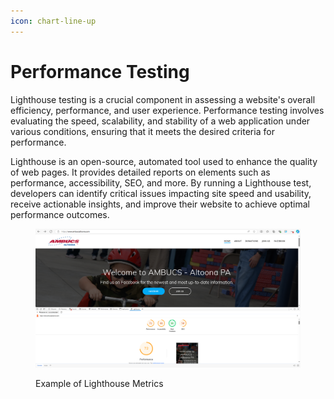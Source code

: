 ```yaml
---
icon: chart-line-up
---
```


# Performance Testing

Lighthouse testing is a crucial component in assessing a website's overall efficiency, performance, and user experience. Performance testing involves evaluating the speed, scalability, and stability of a web application under various conditions, ensuring that it meets the desired criteria for performance.&#x20;

Lighthouse is an open-source, automated tool used to enhance the quality of web pages. It provides detailed reports on elements such as performance, accessibility, SEO, and more. By running a Lighthouse test, developers can identify critical issues impacting site speed and usability, receive actionable insights, and improve their website to achieve optimal performance outcomes.

<figure><img src="../.gitbook/assets/image (1).png" alt=""><figcaption><p>Example of Lighthouse Metrics</p></figcaption></figure>
